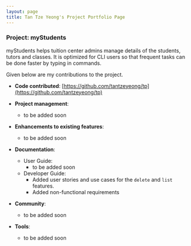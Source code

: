 ```yaml
---
layout: page
title: Tan Tze Yeong's Project Portfolio Page
---
```


### Project: myStudents

myStudents helps tuition center admins manage details of the students, tutors and classes. It is optimized for CLI users so that frequent tasks can be done faster by typing in commands.

Given below are my contributions to the project.
 
* **Code contributed**: [https://github.com/tantzeyeong/tp](https://github.com/tantzeyeong/tp)

* **Project management**:
  * to be added soon

* **Enhancements to existing features**:
  * to be added soon

* **Documentation**:
  * User Guide:
    * to be added soon
  * Developer Guide:
    * Added user stories and use cases for the `delete` and `list` features.
    * Added non-functional requirements

* **Community**:
  * to be added soon

* **Tools**:
  * to be added soon
